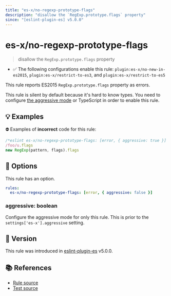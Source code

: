 ```yaml
---
title: "es-x/no-regexp-prototype-flags"
description: "disallow the `RegExp.prototype.flags` property"
since: "[eslint-plugin-es] v5.0.0"
---
```


# es-x/no-regexp-prototype-flags
> disallow the `RegExp.prototype.flags` property

- ✅ The following configurations enable this rule: `plugin:es-x/no-new-in-es2015`, `plugin:es-x/restrict-to-es3`, and `plugin:es-x/restrict-to-es5`

This rule reports ES2015 `RegExp.prototype.flags` property as errors.

This rule is silent by default because it's hard to know types. You need to configure [the aggressive mode](../#the-aggressive-mode) or TypeScript in order to enable this rule.

## 💡 Examples

⛔ Examples of **incorrect** code for this rule:

<eslint-playground type="bad">

```js
/*eslint es-x/no-regexp-prototype-flags: [error, { aggressive: true }] */
/foo/u.flags
new RegExp(pattern, flags).flags
```

</eslint-playground>

## 🔧 Options

This rule has an option.

```yaml
rules:
  es-x/no-regexp-prototype-flags: [error, { aggressive: false }]
```

### aggressive: boolean

Configure the aggressive mode for only this rule.
This is prior to the `settings['es-x'].aggressive` setting.

## 🚀 Version

This rule was introduced in [eslint-plugin-es] v5.0.0.

[eslint-plugin-es]: https://github.com/mysticatea/eslint-plugin-es

## 📚 References

- [Rule source](https://github.com/eslint-community/eslint-plugin-es-x/blob/master/lib/rules/no-regexp-prototype-flags.js)
- [Test source](https://github.com/eslint-community/eslint-plugin-es-x/blob/master/tests/lib/rules/no-regexp-prototype-flags.js)
